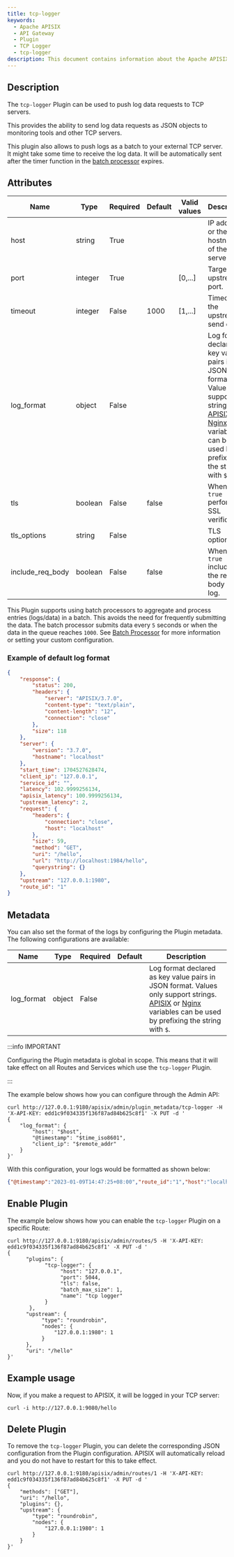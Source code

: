 ```yaml
---
title: tcp-logger
keywords:
  - Apache APISIX
  - API Gateway
  - Plugin
  - TCP Logger
  - tcp-logger
description: This document contains information about the Apache APISIX tcp-logger Plugin.
---
```


<!--
#
# Licensed to the Apache Software Foundation (ASF) under one or more
# contributor license agreements.  See the NOTICE file distributed with
# this work for additional information regarding copyright ownership.
# The ASF licenses this file to You under the Apache License, Version 2.0
# (the "License"); you may not use this file except in compliance with
# the License.  You may obtain a copy of the License at
#
#     http://www.apache.org/licenses/LICENSE-2.0
#
# Unless required by applicable law or agreed to in writing, software
# distributed under the License is distributed on an "AS IS" BASIS,
# WITHOUT WARRANTIES OR CONDITIONS OF ANY KIND, either express or implied.
# See the License for the specific language governing permissions and
# limitations under the License.
#
-->

## Description

The `tcp-logger` Plugin can be used to push log data requests to TCP servers.

This provides the ability to send log data requests as JSON objects to monitoring tools and other TCP servers.

This plugin also allows to push logs as a batch to your external TCP server. It might take some time to receive the log data. It will be automatically sent after the timer function in the [batch processor](../batch-processor.md) expires.

## Attributes

| Name             | Type    | Required | Default | Valid values | Description                                              |
|------------------|---------|----------|---------|--------------|----------------------------------------------------------|
| host             | string  | True     |         |              | IP address or the hostname of the TCP server.            |
| port             | integer | True     |         | [0,...]      | Target upstream port.                                    |
| timeout          | integer | False    | 1000    | [1,...]      | Timeout for the upstream to send data.                   |
| log_format       | object  | False    |  |              | Log format declared as key value pairs in JSON format. Values only support strings. [APISIX](../apisix-variable.md) or [Nginx](http://nginx.org/en/docs/varindex.html) variables can be used by prefixing the string with `$`. |
| tls              | boolean | False    | false   |              | When set to `true` performs SSL verification.            |
| tls_options      | string  | False    |         |              | TLS options.                                             |
| include_req_body | boolean | False    | false   |              | When set to `true` includes the request body in the log. |

This Plugin supports using batch processors to aggregate and process entries (logs/data) in a batch. This avoids the need for frequently submitting the data. The batch processor submits data every `5` seconds or when the data in the queue reaches `1000`. See [Batch Processor](../batch-processor.md#configuration) for more information or setting your custom configuration.

### Example of default log format

```json
{
    "response": {
        "status": 200,
        "headers": {
            "server": "APISIX/3.7.0",
            "content-type": "text/plain",
            "content-length": "12",
            "connection": "close"
        },
        "size": 118
    },
    "server": {
        "version": "3.7.0",
        "hostname": "localhost"
    },
    "start_time": 1704527628474,
    "client_ip": "127.0.0.1",
    "service_id": "",
    "latency": 102.9999256134,
    "apisix_latency": 100.9999256134,
    "upstream_latency": 2,
    "request": {
        "headers": {
            "connection": "close",
            "host": "localhost"
        },
        "size": 59,
        "method": "GET",
        "uri": "/hello",
        "url": "http://localhost:1984/hello",
        "querystring": {}
    },
    "upstream": "127.0.0.1:1980",
    "route_id": "1"
}
```

## Metadata

You can also set the format of the logs by configuring the Plugin metadata. The following configurations are available:

| Name       | Type   | Required | Default                                                                       | Description                                                                                                                                                                                                                                             |
| ---------- | ------ | -------- | ----------------------------------------------------------------------------- | ------------------------------------------------------------------------------------------------------------------------------------------------------------------------------------------------------------------------------------------------------- |
| log_format | object | False    |  | Log format declared as key value pairs in JSON format. Values only support strings. [APISIX](../apisix-variable.md) or [Nginx](http://nginx.org/en/docs/varindex.html) variables can be used by prefixing the string with `$`. |

:::info IMPORTANT

Configuring the Plugin metadata is global in scope. This means that it will take effect on all Routes and Services which use the `tcp-logger` Plugin.

:::

The example below shows how you can configure through the Admin API:

```shell
curl http://127.0.0.1:9180/apisix/admin/plugin_metadata/tcp-logger -H 'X-API-KEY: edd1c9f034335f136f87ad84b625c8f1' -X PUT -d '
{
    "log_format": {
        "host": "$host",
        "@timestamp": "$time_iso8601",
        "client_ip": "$remote_addr"
    }
}'
```

With this configuration, your logs would be formatted as shown below:

```json
{"@timestamp":"2023-01-09T14:47:25+08:00","route_id":"1","host":"localhost","client_ip":"127.0.0.1"}
```

## Enable Plugin

The example below shows how you can enable the `tcp-logger` Plugin on a specific Route:

```shell
curl http://127.0.0.1:9180/apisix/admin/routes/5 -H 'X-API-KEY: edd1c9f034335f136f87ad84b625c8f1' -X PUT -d '
{
      "plugins": {
            "tcp-logger": {
                 "host": "127.0.0.1",
                 "port": 5044,
                 "tls": false,
                 "batch_max_size": 1,
                 "name": "tcp logger"
            }
       },
      "upstream": {
           "type": "roundrobin",
           "nodes": {
               "127.0.0.1:1980": 1
           }
      },
      "uri": "/hello"
}'
```

## Example usage

Now, if you make a request to APISIX, it will be logged in your TCP server:

```shell
curl -i http://127.0.0.1:9080/hello
```

## Delete Plugin

To remove the `tcp-logger` Plugin, you can delete the corresponding JSON configuration from the Plugin configuration. APISIX will automatically reload and you do not have to restart for this to take effect.

```shell
curl http://127.0.0.1:9180/apisix/admin/routes/1 -H 'X-API-KEY: edd1c9f034335f136f87ad84b625c8f1' -X PUT -d '
{
    "methods": ["GET"],
    "uri": "/hello",
    "plugins": {},
    "upstream": {
        "type": "roundrobin",
        "nodes": {
            "127.0.0.1:1980": 1
        }
    }
}'
```
